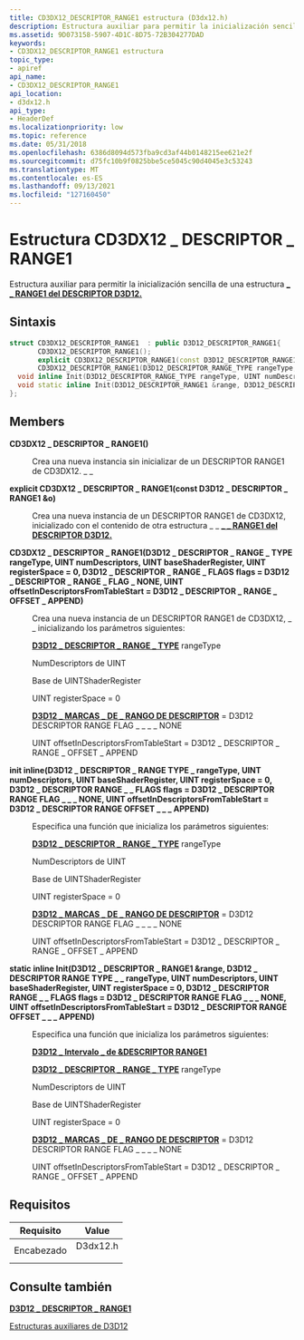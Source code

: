 ```yaml
---
title: CD3DX12_DESCRIPTOR_RANGE1 estructura (D3dx12.h)
description: Estructura auxiliar para permitir la inicialización sencilla de una estructura \_ RANGE1 del DESCRIPTOR \_ D3D12.
ms.assetid: 9D073158-5907-4D1C-8D75-72B304277DAD
keywords:
- CD3DX12_DESCRIPTOR_RANGE1 estructura
topic_type:
- apiref
api_name:
- CD3DX12_DESCRIPTOR_RANGE1
api_location:
- d3dx12.h
api_type:
- HeaderDef
ms.localizationpriority: low
ms.topic: reference
ms.date: 05/31/2018
ms.openlocfilehash: 6386d8094d573fba9cd3af44b0148215ee621e2f
ms.sourcegitcommit: d75fc10b9f0825bbe5ce5045c90d4045e3c53243
ms.translationtype: MT
ms.contentlocale: es-ES
ms.lasthandoff: 09/13/2021
ms.locfileid: "127160450"
---
```

# <a name="cd3dx12_descriptor_range1-structure"></a>Estructura CD3DX12 \_ DESCRIPTOR \_ RANGE1

Estructura auxiliar para permitir la inicialización sencilla de una estructura [**\_ \_ RANGE1 del DESCRIPTOR D3D12.**](/windows/desktop/api/d3d12/ns-d3d12-d3d12_descriptor_range1)

## <a name="syntax"></a>Sintaxis


```C++
struct CD3DX12_DESCRIPTOR_RANGE1  : public D3D12_DESCRIPTOR_RANGE1{
       CD3DX12_DESCRIPTOR_RANGE1();
       explicit CD3DX12_DESCRIPTOR_RANGE1(const D3D12_DESCRIPTOR_RANGE1 &o);
       CD3DX12_DESCRIPTOR_RANGE1(D3D12_DESCRIPTOR_RANGE_TYPE rangeType, UINT numDescriptors, UINT baseShaderRegister, UINT registerSpace = 0, D3D12_DESCRIPTOR_RANGE_FLAGS flags = D3D12_DESCRIPTOR_RANGE_FLAG_NONE, UINT offsetInDescriptorsFromTableStart = D3D12_DESCRIPTOR_RANGE_OFFSET_APPEND);
  void inline Init(D3D12_DESCRIPTOR_RANGE_TYPE rangeType, UINT numDescriptors, UINT baseShaderRegister, UINT registerSpace = 0, D3D12_DESCRIPTOR_RANGE_FLAGS flags = D3D12_DESCRIPTOR_RANGE_FLAG_NONE, UINT offsetInDescriptorsFromTableStart = D3D12_DESCRIPTOR_RANGE_OFFSET_APPEND);
  void static inline Init(D3D12_DESCRIPTOR_RANGE1 &range, D3D12_DESCRIPTOR_RANGE_TYPE rangeType, UINT numDescriptors, UINT baseShaderRegister, UINT registerSpace = 0, D3D12_DESCRIPTOR_RANGE_FLAGS flags = D3D12_DESCRIPTOR_RANGE_FLAG_NONE, UINT offsetInDescriptorsFromTableStart = D3D12_DESCRIPTOR_RANGE_OFFSET_APPEND);
};
```



## <a name="members"></a>Members

<dl> <dt>

**CD3DX12 \_ DESCRIPTOR \_ RANGE1()**
</dt> <dd>

Crea una nueva instancia sin inicializar de un DESCRIPTOR RANGE1 de CD3DX12. \_ \_

</dd> <dt>

**explicit CD3DX12 \_ DESCRIPTOR \_ RANGE1(const D3D12 \_ DESCRIPTOR \_ RANGE1 &o)**
</dt> <dd>

Crea una nueva instancia de un DESCRIPTOR RANGE1 de CD3DX12, inicializado con el contenido de otra estructura \_ \_ [**\_ \_ RANGE1 del DESCRIPTOR D3D12.**](/windows/desktop/api/d3d12/ns-d3d12-d3d12_descriptor_range1)

</dd> <dt>

**CD3DX12 \_ DESCRIPTOR \_ RANGE1(D3D12 \_ DESCRIPTOR \_ RANGE \_ TYPE rangeType, UINT numDescriptors, UINT baseShaderRegister, UINT registerSpace = 0, D3D12 \_ DESCRIPTOR \_ RANGE \_ FLAGS flags = D3D12 \_ DESCRIPTOR \_ RANGE \_ FLAG \_ NONE, UINT offsetInDescriptorsFromTableStart = D3D12 \_ DESCRIPTOR \_ RANGE \_ OFFSET \_ APPEND)**
</dt> <dd>

Crea una nueva instancia de un DESCRIPTOR RANGE1 de CD3DX12, \_ \_ inicializando los parámetros siguientes:

[**D3D12 \_ DESCRIPTOR \_ RANGE \_ TYPE**](/windows/desktop/api/d3d12/ne-d3d12-d3d12_descriptor_range_type) rangeType

NumDescriptors de UINT

Base de UINTShaderRegister

UINT registerSpace = 0

[**D3D12 \_ MARCAS \_ DE \_ RANGO DE DESCRIPTOR**](/windows/desktop/api/d3d12/ne-d3d12-d3d12_descriptor_range_flags) = D3D12 DESCRIPTOR RANGE FLAG \_ \_ \_ \_ NONE

UINT offsetInDescriptorsFromTableStart = D3D12 \_ DESCRIPTOR \_ RANGE \_ OFFSET \_ APPEND

</dd> <dt>

**init inline(D3D12 \_ DESCRIPTOR \_ RANGE TYPE \_ rangeType, UINT numDescriptors, UINT baseShaderRegister, UINT registerSpace = 0, D3D12 \_ DESCRIPTOR RANGE \_ \_ FLAGS flags = D3D12 \_ DESCRIPTOR RANGE FLAG \_ \_ \_ NONE, UINT offsetInDescriptorsFromTableStart = D3D12 \_ DESCRIPTOR RANGE OFFSET \_ \_ \_ APPEND)**
</dt> <dd>

Especifica una función que inicializa los parámetros siguientes:

[**D3D12 \_ DESCRIPTOR \_ RANGE \_ TYPE**](/windows/desktop/api/d3d12/ne-d3d12-d3d12_descriptor_range_type) rangeType

NumDescriptors de UINT

Base de UINTShaderRegister

UINT registerSpace = 0

[**D3D12 \_ MARCAS \_ DE \_ RANGO DE DESCRIPTOR**](/windows/desktop/api/d3d12/ne-d3d12-d3d12_descriptor_range_flags) = D3D12 DESCRIPTOR RANGE FLAG \_ \_ \_ \_ NONE

UINT offsetInDescriptorsFromTableStart = D3D12 \_ DESCRIPTOR \_ RANGE \_ OFFSET \_ APPEND

</dd> <dt>

**static inline Init(D3D12 \_ DESCRIPTOR \_ RANGE1 &range, D3D12 \_ DESCRIPTOR RANGE TYPE \_ \_ rangeType, UINT numDescriptors, UINT baseShaderRegister, UINT registerSpace = 0, D3D12 \_ DESCRIPTOR RANGE \_ \_ FLAGS flags = D3D12 \_ DESCRIPTOR RANGE FLAG \_ \_ \_ NONE, UINT offsetInDescriptorsFromTableStart = D3D12 \_ DESCRIPTOR RANGE OFFSET \_ \_ \_ APPEND)**
</dt> <dd>

Especifica una función que inicializa los parámetros siguientes:

[**D3D12 \_ Intervalo \_ de &DESCRIPTOR RANGE1**](/windows/desktop/api/d3d12/ns-d3d12-d3d12_descriptor_range1)

[**D3D12 \_ DESCRIPTOR \_ RANGE \_ TYPE**](/windows/desktop/api/d3d12/ne-d3d12-d3d12_descriptor_range_type) rangeType

NumDescriptors de UINT

Base de UINTShaderRegister

UINT registerSpace = 0

[**D3D12 \_ MARCAS \_ DE \_ RANGO DE DESCRIPTOR**](/windows/desktop/api/d3d12/ne-d3d12-d3d12_descriptor_range_flags) = D3D12 DESCRIPTOR RANGE FLAG \_ \_ \_ \_ NONE

UINT offsetInDescriptorsFromTableStart = D3D12 \_ DESCRIPTOR \_ RANGE \_ OFFSET \_ APPEND

</dd> </dl>

## <a name="requirements"></a>Requisitos



| Requisito | Value |
|-------------------|-------------------------------------------------------------------------------------|
| Encabezado<br/> | <dl> <dt>D3dx12.h</dt> </dl> |



## <a name="see-also"></a>Consulte también

<dl> <dt>

[**D3D12 \_ DESCRIPTOR \_ RANGE1**](/windows/desktop/api/d3d12/ns-d3d12-d3d12_descriptor_range1)
</dt> <dt>

[Estructuras auxiliares de D3D12](helper-structures-for-d3d12.md)
</dt> </dl>

 

 





